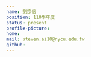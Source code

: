 ```yaml
---
name: 劉宗信
position: 110學年度
status: present
profile-picture:
home:
mail: steven.ai10@nycu.edu.tw
github:
---
```

